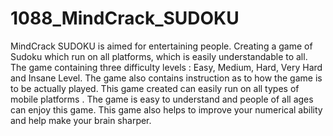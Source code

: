 1088_MindCrack_SUDOKU
=====================

 MindCrack SUDOKU is aimed for entertaining people. Creating a game of Sudoku which run on all platforms, which is easily understandable to all.  The game containing three difficulty levels : Easy, Medium, Hard, Very Hard and Insane Level.  The game also contains instruction as to how the game is to be actually played. This game created can easily run on all types of mobile platforms . The game is easy to understand and people of all ages can enjoy this game.  This game also helps to improve your numerical ability and help make your brain sharper.
